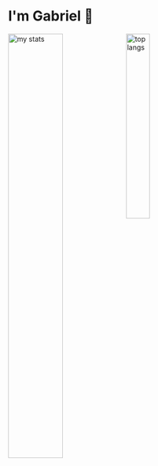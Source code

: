 # I'm Gabriel 👋

<img alt="my stats" align="left" width="47%" src="https://github-readme-stats.vercel.app/api?username=gabrieldpbarros&theme=merko"/>
<img alt="top langs" align="left" width="31%" src="https://github-readme-stats.vercel.app/api/top-langs/?username=gabrieldpbarros&layout=compact&theme=merko"/>
